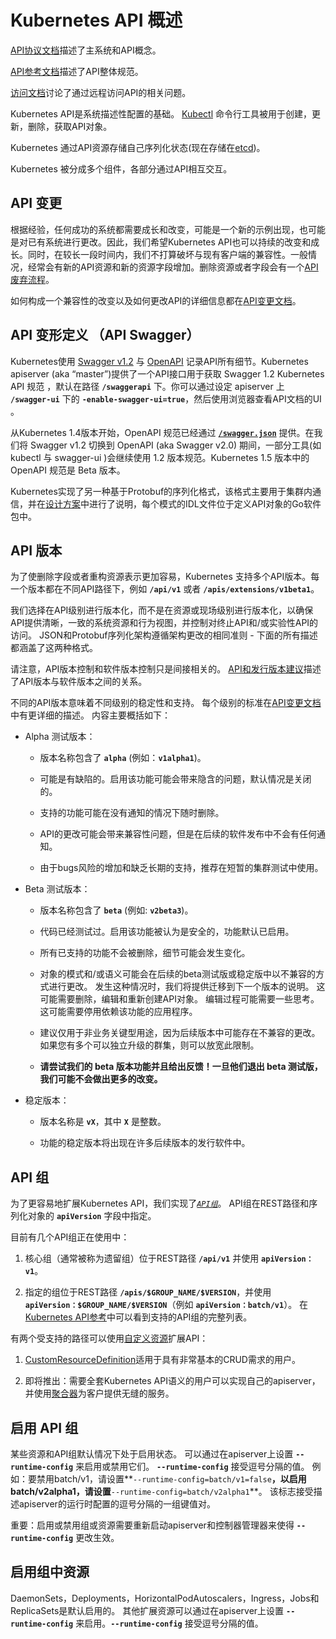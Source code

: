 # Kubernetes API 概述

[API协议文档](https://git.k8s.io/community/contributors/devel/api-conventions.md)描述了主系统和API概念。

[API参考文档](https://kubernetes.io/docs/reference)描述了API整体规范。

[访问文档](https://kubernetes.io/docs/admin/accessing-the-api)讨论了通过远程访问API的相关问题。

Kubernetes API是系统描述性配置的基础。 [Kubectl](https://kubernetes.io/docs/user-guide/kubectl/) 命令行工具被用于创建，更新，删除，获取API对象。

Kubernetes 通过API资源存储自己序列化状态(现在存储在[etcd](https://coreos.com/docs/distributed-configuration/getting-started-with-etcd/))。

Kubernetes 被分成多个组件，各部分通过API相互交互。

## API 变更

根据经验，任何成功的系统都需要成长和改变，可能是一个新的示例出现，也可能是对已有系统进行更改。因此，我们希望Kubernetes API也可以持续的改变和成长。同时，在较长一段时间内，我们不打算破坏与现有客户端的兼容性。一般情况，经常会有新的API资源和新的资源字段增加。删除资源或者字段会有一个[API废弃流程](https://kubernetes.io/docs/reference/deprecation-policy/)。

如何构成一个兼容性的改变以及如何更改API的详细信息都在[API变更文档](https://git.k8s.io/community/contributors/devel/api_changes.md)。

## API 变形定义 （API Swagger）

Kubernetes使用 [Swagger v1.2](http://swagger.io/) 与 [OpenAPI](https://www.openapis.org/) 记录API所有细节。Kubernetes apiserver (aka “master”)提供了一个API接口用于获取 Swagger 1.2 Kubernetes API 规范 ，默认在路径 **`/swaggerapi`** 下。你可以通过设定 apiserver 上 **`/swagger-ui`** 下的 **`-enable-swagger-ui=true`**，然后使用浏览器查看API文档的UI 。

从Kubernetes 1.4版本开始，OpenAPI 规范已经通过 [**`/swagger.json`**](https://git.k8s.io/kubernetes/api/openapi-spec/swagger.json) 提供。在我们将 Swagger v1.2 切换到 OpenAPI (aka Swagger v2.0) 期间，一部分工具(如 kubectl 与 swagger-ui )会继续使用 1.2 版本规范。Kubernetes 1.5 版本中的 OpenAPI 规范是 Beta 版本。

Kubernetes实现了另一种基于Protobuf的序列化格式，该格式主要用于集群内通信，并在[设计方案](https://github.com/kubernetes/community/blob/master/contributors/design-proposals/api-machinery/protobuf.md)中进行了说明，每个模式的IDL文件位于定义API对象的Go软件包中。

## API 版本

为了使删除字段或者重构资源表示更加容易，Kubernetes 支持多个API版本。每一个版本都在不同API路径下，例如 **`/api/v1`** 或者 **`/apis/extensions/v1beta1`**。

我们选择在API级别进行版本化，而不是在资源或现场级别进行版本化，以确保API提供清晰，一致的系统资源和行为视图，并控制对终止API和/或实验性API的访问。 JSON和Protobuf序列化架构遵循架构更改的相同准则 - 下面的所有描述都涵盖了这两种格式。

请注意，API版本控制和软件版本控制只是间接相关的。 [API和发行版本建议](https://git.k8s.io/community/contributors/design-proposals/release/versioning.md)描述了API版本与软件版本之间的关系。

不同的API版本意味着不同级别的稳定性和支持。 每个级别的标准在[API变更文档](https://git.k8s.io/community/contributors/devel/api_changes.md#alpha-beta-and-stable-versions)中有更详细的描述。 内容主要概括如下：

* Alpha 测试版本：

  * 版本名称包含了 **`alpha`** (例如：**`v1alpha1`**)。

  * 可能是有缺陷的。启用该功能可能会带来隐含的问题，默认情况是关闭的。

  * 支持的功能可能在没有通知的情况下随时删除。

  * API的更改可能会带来兼容性问题，但是在后续的软件发布中不会有任何通知。

  * 由于bugs风险的增加和缺乏长期的支持，推荐在短暂的集群测试中使用。

* Beta 测试版本：

  * 版本名称包含了 **`beta`** (例如: **`v2beta3`**)。

  * 代码已经测试过。启用该功能被认为是安全的，功能默认已启用。

  * 所有已支持的功能不会被删除，细节可能会发生变化。

  * 对象的模式和/或语义可能会在后续的beta测试版或稳定版中以不兼容的方式进行更改。 发生这种情况时，我们将提供迁移到下一个版本的说明。 这可能需要删除，编辑和重新创建API对象。 编辑过程可能需要一些思考。这可能需要停用依赖该功能的应用程序。

  * 建议仅用于非业务关键型用途，因为后续版本中可能存在不兼容的更改。 如果您有多个可以独立升级的群集，则可以放宽此限制。

  * **请尝试我们的 beta 版本功能并且给出反馈！一旦他们退出 beta 测试版，我们可能不会做出更多的改变。**

* 稳定版本：

  * 版本名称是 **`vX`**，其中 **`X`** 是整数。

  * 功能的稳定版本将出现在许多后续版本的发行软件中。

## API 组

为了更容易地扩展Kubernetes API，我们实现了[*`API组`*](https://git.k8s.io/community/contributors/design-proposals/api-machinery/api-group.md)。 API组在REST路径和序列化对象的 **`apiVersion`** 字段中指定。

目前有几个API组正在使用中：

1. 核心组（通常被称为遗留组）位于REST路径 **`/api/v1`** 并使用 **`apiVersion：v1`**。

1. 指定的组位于REST路径 **`/apis/$GROUP_NAME/$VERSION`**，并使用 **`apiVersion：$GROUP_NAME/$VERSION`**（例如 **`apiVersion：batch/v1`**）。 在[Kubernetes API参考](https://kubernetes.io/docs/reference/)中可以看到支持的API组的完整列表。

有两个受支持的路径可以使用[自定义资源](https://kubernetes.io/docs/concepts/api-extension/custom-resources/)扩展API：

1. [CustomResourceDefinition](https://kubernetes.io/docs/tasks/access-kubernetes-api/extend-api-custom-resource-definitions/)适用于具有非常基本的CRUD需求的用户。

1. 即将推出：需要全套Kubernetes API语义的用户可以实现自己的apiserver，并使用[聚合器](https://git.k8s.io/community/contributors/design-proposals/api-machinery/aggregated-api-servers.md)为客户提供无缝的服务。

## 启用 API 组

某些资源和API组默认情况下处于启用状态。 可以通过在apiserver上设置 **`--runtime-config`** 来启用或禁用它们。 **`--runtime-config`** 接受逗号分隔的值。 例如：要禁用batch/v1，请设置**`--runtime-config=batch/v1=false`**，以启用batch/v2alpha1，请设置**`--runtime-config=batch/v2alpha1`**。 该标志接受描述apiserver的运行时配置的逗号分隔的一组键值对。

重要：启用或禁用组或资源需要重新启动apiserver和控制器管理器来使得 **`--runtime-config`** 更改生效。

## 启用组中资源

DaemonSets，Deployments，HorizontalPodAutoscalers，Ingress，Jobs和ReplicaSets是默认启用的。 其他扩展资源可以通过在apiserver上设置 **`--runtime-config`** 来启用。**`--runtime-config`** 接受逗号分隔的值。
